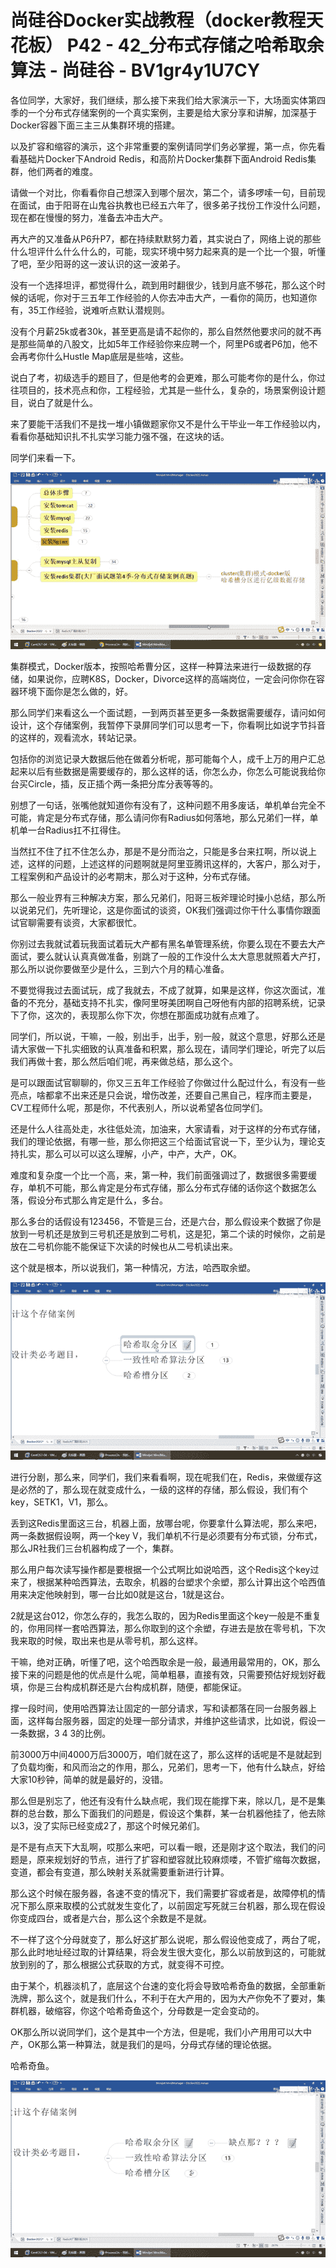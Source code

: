 # 尚硅谷Docker实战教程（docker教程天花板） P42 - 42_分布式存储之哈希取余算法 - 尚硅谷 - BV1gr4y1U7CY

各位同学，大家好，我们继续，那么接下来我们给大家演示一下，大场面实体第四季的一个分布式存储案例的一个真实案例，主要是给大家分享和讲解，加深基于Docker容器下面三主三从集群环境的搭建。

以及扩容和缩容的演示，这个非常重要的案例请同学们务必掌握，第一点，你先看看基础片Docker下Android Redis，和高阶片Docker集群下面Android Redis集群，他们两者的难度。

请做一个对比，你看看你自己想深入到哪个层次，第二个，请多啰嗦一句，目前现在面试，由于阳哥在山鬼谷执教也已经五六年了，很多弟子找份工作没什么问题，现在都在慢慢的努力，准备去冲击大产。

再大产的又准备从P6升P7，都在持续默默努力着，其实说白了，网络上说的那些什么坦评什么什么什么的，可能，现实环境中努力起来真的是一个比一个狠，听懂了吧，至少阳哥的这一波认识的这一波弟子。

没有一个选择坦评，都觉得什么，疏到用时翻很少，钱到月底不够花，那么这个时候的话呢，你对于三五年工作经验的人你去冲击大产，一看你的简历，也知道你有，35工作经验，说难听点默认潜规则。

没有个月薪25k或者30k，甚至更高是请不起你的，那么自然然他要求问的就不再是那些简单的八股文，比如5年工作经验你来应聘一个，阿里P6或者P6加，他不会再考你什么Hustle Map底层是些啥，这些。

说白了考，初级选手的题目了，但是他考的会更难，那么可能考你的是什么，你过往项目的，技术亮点和你，工程经验，尤其是一些什么，复杂的，场景案例设计题目，说白了就是什么。

来了要能干活我们不是找一堆小镇做题家你又不是什么干毕业一年工作经验以内，看看你基础知识扎不扎实学习能力强不强，在这块的话。

同学们来看一下。

![](img/dc1d75af371b83b9e9101587186f9086_1.png)

集群模式，Docker版本，按照哈希曹分区，这样一种算法来进行一级数据的存储，如果说你，应聘K8S，Docker，Divorce这样的高端岗位，一定会问你你在容器环境下面你是怎么做的，好。

那么同学们来看这么一个面试题，一到两页甚至更多一条数据需要缓存，请问如何设计，这个存储案例，我暂停下录屏同学们可以思考一下，你看啊比如说字节抖音的这样的，观看流水，转站记录。

包括你的浏览记录大数据后他在做着分析呢，那可能每个人，成千上万的用户汇总起来以后有些数据是需要缓存的，那么这样的话，你怎么办，你怎么可能说我给你台买Circle，插，反正插个两一条把分库分表等等的。

别想了一句话，张嘴他就知道你有没有了，这种问题不用多废话，单机单台完全不可能，肯定是分布式存储，那么请问你有Radius如何落地，那么兄弟们一样，单机单一台Radius扛不扛得住。

当然扛不住了扛不住怎么办，那是不是分而治之，只能是多台来扛啊，所以说上述，这样的问题，上述这样的问题啊就是阿里亚腾讯这样的，大客户，那么对于，工程案例和产品设计的必考期末，那么对于这种，分布式存储。

那么一般业界有三种解决方案，那么兄弟们，阳哥三板斧理论时操小总结，那么所以说弟兄们，先听理论，这是你面试的谈资，OK我们强调过你干什么事情你跟面试官聊需要有谈资，大家都很忙。

你别过去我就试着玩我面试着玩大产都有黑名单管理系统，你要么现在不要去大产面试，要么就认认真真做准备，别跳了一般的工作没什么太大意思就照着大产打，那么所以说你要做至少是什么，三到六个月的精心准备。

不要觉得我过去面试玩，成了我就去，不成了就算，如果是这样，你这次面试，准备的不充分，基础支持不扎实，像阿里呀美团啊自己呀他有内部的招聘系统，记录下了你，这次的，表现那么你下次，你想在那面成功就有点难了。

同学们，所以说，干嘛，一般，别出手，出手，别一般，就这个意思，好那么还是请大家做一下扎实细致的认真准备和积累，那么现在，请同学们理论，听完了以后我们再做十套，那么然后咱们呢，再来做总结，那么这个。

是可以跟面试官聊聊的，你又三五年工作经验了你做过什么配过什么，有没有一些亮点，啥都拿不出来还是只会说，增伤改差，还要自己黑自己，程序而主要是，CV工程师什么呢，那是你，不代表别人，所以说希望各位同学们。

还是什么人往高处走，水往低处流，加油来，大家请看，对于这样的分布式存储，我们的理论依据，有哪一些，那么你把这三个给面试官说一下，至少认为，理论支持扎实，那么可以可以这么理解，小产，中产，大产，OK。

难度和复杂度一个比一个高，来，第一种，我们前面强调过了，数据很多需要缓存，单机不可能，那么肯定是分布式存储，那么分布式存储的话你这个数据怎么落，假设分布式那么肯定是什么，多台。

那么多台的话假设有123456，不管是三台，还是六台，那么假设来个数据了你是放到一号机还是放到三号机还是放到二号机，这是犯，第二个读的时候你，之前是放在二号机你能不能保证下次读的时候也从二号机读出来。

这个就是根本，所以说我们，第一种情况，方法，哈西取余塑。

![](img/dc1d75af371b83b9e9101587186f9086_3.png)

进行分剧，那么来，同学们，我们来看看啊，现在呢我们在，Redis，来做缓存这是必然的了，那么现在就变成什么，一级的这样的存储，那么假设，我们有个key，SETK1，V1，那么。

丢到这Redis里面这三台，机器上面，放哪台呢，你要拿什么算法呢，那么来吧，两一条数据假设啊，两一个key V，我们单机不行是必须要有分布式锁，分布式，那么JR社我们三台机器构成了一个，集群。

那么用户每次读写操作都是要根据一个公式啊比如说哈西，这个Redis这个key过来了，根据某种哈西算法，去取余，机器的台塑求个余塑，那么计算出这个哈西值用来决定他映射到，哪一台比如0就是这台，1就是这台。

2就是这台012，你怎么存的，我怎么取的，因为Redis里面这个key一般是不重复的，你用同样一套哈西算法，那么你取到的这个余塑，存进去是放在零号机，下次我来取的时候，取出来也是从零号机，那么这样。

干嘛，绝对正确，听懂了吧，这个哈西取余是一般，最通用最常用的，OK，那么接下来的问题是他的优点是什么呢，简单粗暴，直接有效，只需要预估好规划好截填，你是三台构成机群还是六台构成机群，随便，都能保证。

撑一段时间，使用哈西算法让固定的一部分请求，写和读都落在同一台服务器上面，这样每台服务器，固定的处理一部分请求，并维护这些请求，比如说，假设一一条数据，3 4 3的比例。

前3000万中间4000万后3000万，咱们就在这了，那么这样的话呢是不是就起到了负载均衡，和风而治之的作用，那么，兄弟们，思考一下，他有什么缺点，好给大家10秒钟，简单的就是最好的，没错。

那么但是别忘了，他还有没有什么缺点呢，我们现在能撑下来，除以几，是不是集群的总台数，那么下面我们的问题是，假设这个集群，某一台机器他挂了，他去除以3，没了实际已经变成2了，那这个时候兄弟们。

是不是有点天下大乱啊，哎那么来吧，可以看一眼，还是刚才这个取法，我们的问题是，原来规划好的节点，进行了扩容和塑容就比较麻烦喽，不管扩缩每次数据，变道，都会有变道，那么映射关系就需要重新进行计算。

那么这个时候在服务器，各速不变的情况下，我们需要扩容或者是，故障停机的情况下那么原来取模的公式就发生变化了，以前固定写死就三台机器，那么现在假设你变成四台，或者是六台，那么这个余数是不是就。

不一样了这个分母就变了，那么好这扩那么说呢，那么假设他变成了，两台了呢，那么此时地址经过取的计算结果，将会发生很大变化，那么以前放到这的，可能就放到别的了，那么根据公式获取的方式，就变得不可控。

由于某个，机器淡机了，底层这个台速的变化将会导致哈希奇鱼的数据，全部重新洗牌，那么这个，就是我们什么，不利于在大产用的，因为大产你免不了要对，集群机器，破缩容，你这个哈希奇鱼这个，分母数是一定会变动的。

OK那么所以说同学们，这个是其中一个方法，但是呢，我们小产用用可以大中产，OK那么第一种算法，就是我们的是吗，分母式存储的理论依据。

哈希奇鱼。

![](img/dc1d75af371b83b9e9101587186f9086_5.png)